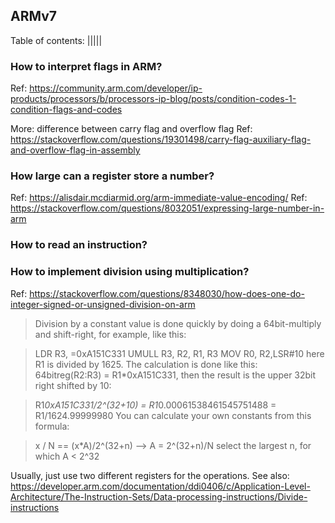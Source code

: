 ## ARMv7

Table of contents:
|||||

### How to interpret flags in ARM?

Ref: https://community.arm.com/developer/ip-products/processors/b/processors-ip-blog/posts/condition-codes-1-condition-flags-and-codes

More: difference between carry flag and overflow flag
Ref: https://stackoverflow.com/questions/19301498/carry-flag-auxiliary-flag-and-overflow-flag-in-assembly

### How large can a register store a number?

Ref: https://alisdair.mcdiarmid.org/arm-immediate-value-encoding/
Ref: https://stackoverflow.com/questions/8032051/expressing-large-number-in-arm

### How to read an instruction?

### How to implement division using multiplication?

Ref: https://stackoverflow.com/questions/8348030/how-does-one-do-integer-signed-or-unsigned-division-on-arm

> Division by a constant value is done quickly by doing a 64bit-multiply and shift-right, for example, like this:

> LDR R3, =0xA151C331
> UMULL R3, R2, R1, R3
> MOV R0, R2,LSR#10
> here R1 is divided by 1625. The calculation is done like this: 64bitreg(R2:R3) = R1\*0xA151C331, then the result is the upper 32bit right shifted by 10:

> R1*0xA151C331/2^(32+10) = R1*0.00061538461545751488 = R1/1624.99999980
> You can calculate your own constants from this formula:

> x / N == (x\*A)/2^(32+n) --> A = 2^(32+n)/N
> select the largest n, for which A < 2^32

Usually, just use two different registers for the operations. See also: https://developer.arm.com/documentation/ddi0406/c/Application-Level-Architecture/The-Instruction-Sets/Data-processing-instructions/Divide-instructions
